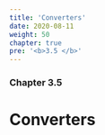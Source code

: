 ```yaml
---
title: 'Converters'
date: 2020-08-11
weight: 50
chapter: true
pre: '<b>3.5 </b>'
---
```


### Chapter 3.5

# Converters
